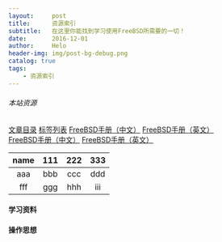 ```yaml
---
layout:     post
title:      资源索引
subtitle:   在这里你能找到学习使用FreeBSD所需要的一切！
date:       2016-12-01
author:     Helo
header-img: img/post-bg-debug.png
catalog: true
tags:
    - 资源索引
---
```


###### 本站资源
[文章目录](https://chinafreebsd.org/tags/)      [标签列表](https://chinafreebsd.org/tags/)      [FreeBSD手册（中文）](https://chinafreebsd.org/tags/)      [FreeBSD手册（英文）](https://chinafreebsd.org/tags/)  
[FreeBSD手册（中文）](https://chinafreebsd.org/tags/)    [FreeBSD手册（英文）](https://chinafreebsd.org/tags/)  

name | 111 | 222 | 333
:-: | :-: | :-: | :-:
aaa | bbb | ccc | ddd |
fff | ggg| hhh | iii |

#### 学习资料

#### 操作思想

